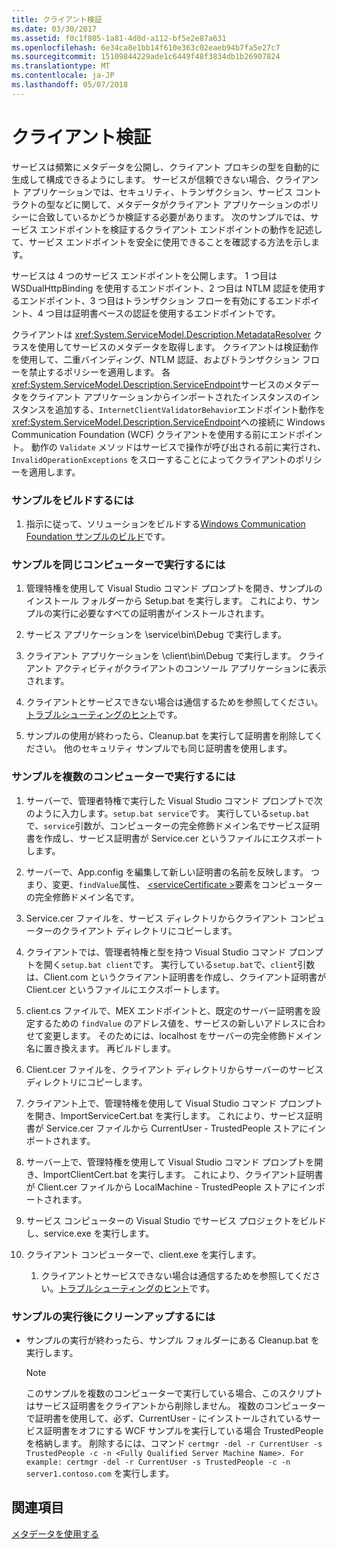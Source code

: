 ```yaml
---
title: クライアント検証
ms.date: 03/30/2017
ms.assetid: f0c1f805-1a81-4d0d-a112-bf5e2e87a631
ms.openlocfilehash: 6e34ca8e1bb14f610e363c02eaeb94b7fa5e27c7
ms.sourcegitcommit: 15109844229ade1c6449f48f3834db1b26907824
ms.translationtype: MT
ms.contentlocale: ja-JP
ms.lasthandoff: 05/07/2018
---
```

# <a name="client-validation"></a>クライアント検証
サービスは頻繁にメタデータを公開し、クライアント プロキシの型を自動的に生成して構成できるようにします。 サービスが信頼できない場合、クライアント アプリケーションでは、セキュリティ、トランザクション、サービス コントラクトの型などに関して、メタデータがクライアント アプリケーションのポリシーに合致しているかどうか検証する必要があります。 次のサンプルでは、サービス エンドポイントを検証するクライアント エンドポイントの動作を記述して、サービス エンドポイントを安全に使用できることを確認する方法を示します。  
  
 サービスは 4 つのサービス エンドポイントを公開します。 1 つ目は WSDualHttpBinding を使用するエンドポイント、2 つ目は NTLM 認証を使用するエンドポイント、3 つ目はトランザクション フローを有効にするエンドポイント、4 つ目は証明書ベースの認証を使用するエンドポイントです。  
  
 クライアントは <xref:System.ServiceModel.Description.MetadataResolver> クラスを使用してサービスのメタデータを取得します。 クライアントは検証動作を使用して、二重バインディング、NTLM 認証、およびトランザクション フローを禁止するポリシーを適用します。 各<xref:System.ServiceModel.Description.ServiceEndpoint>サービスのメタデータをクライアント アプリケーションからインポートされたインスタンスのインスタンスを追加する、`InternetClientValidatorBehavior`エンドポイント動作を<xref:System.ServiceModel.Description.ServiceEndpoint>への接続に Windows Communication Foundation (WCF) クライアントを使用する前にエンドポイント。 動作の `Validate` メソッドはサービスで操作が呼び出される前に実行され、`InvalidOperationExceptions` をスローすることによってクライアントのポリシーを適用します。  
  
### <a name="to-build-the-sample"></a>サンプルをビルドするには  
  
1.  指示に従って、ソリューションをビルドする[Windows Communication Foundation サンプルのビルド](../../../../docs/framework/wcf/samples/building-the-samples.md)です。  
  
### <a name="to-run-the-sample-on-the-same-computer"></a>サンプルを同じコンピューターで実行するには  
  
1.  管理特権を使用して Visual Studio コマンド プロンプトを開き、サンプルのインストール フォルダーから Setup.bat を実行します。 これにより、サンプルの実行に必要なすべての証明書がインストールされます。  
  
2.  サービス アプリケーションを \service\bin\Debug で実行します。  
  
3.  クライアント アプリケーションを \client\bin\Debug で実行します。 クライアント アクティビティがクライアントのコンソール アプリケーションに表示されます。  
  
4.  クライアントとサービスできない場合は通信するためを参照してください。[トラブルシューティングのヒント](http://msdn.microsoft.com/library/8787c877-5e96-42da-8214-fa737a38f10b)です。  
  
5.  サンプルの使用が終わったら、Cleanup.bat を実行して証明書を削除してください。 他のセキュリティ サンプルでも同じ証明書を使用します。  
  
### <a name="to-run-the-sample-across-computers"></a>サンプルを複数のコンピューターで実行するには  
  
1.  サーバーで、管理者特権で実行した Visual Studio コマンド プロンプトで次のように入力します。`setup.bat service`です。 実行している`setup.bat`で、`service`引数が、コンピューターの完全修飾ドメイン名でサービス証明書を作成し、サービス証明書が Service.cer というファイルにエクスポートします。  
  
2.  サーバーで、App.config を編集して新しい証明書の名前を反映します。 つまり、変更、`findValue`属性、 [ \<serviceCertificate >](../../../../docs/framework/configure-apps/file-schema/wcf/servicecertificate-of-clientcredentials-element.md)要素をコンピューターの完全修飾ドメイン名です。  
  
3.  Service.cer ファイルを、サービス ディレクトリからクライアント コンピューターのクライアント ディレクトリにコピーします。  
  
4.  クライアントでは、管理者特権と型を持つ Visual Studio コマンド プロンプトを開く`setup.bat client`です。 実行している`setup.bat`で、`client`引数は、Client.com というクライアント証明書を作成し、クライアント証明書が Client.cer というファイルにエクスポートします。  
  
5.  client.cs ファイルで、MEX エンドポイントと、既定のサーバー証明書を設定するための `findValue` のアドレス値を、サービスの新しいアドレスに合わせて変更します。 そのためには、localhost をサーバーの完全修飾ドメイン名に置き換えます。 再ビルドします。  
  
6.  Client.cer ファイルを、クライアント ディレクトリからサーバーのサービス ディレクトリにコピーします。  
  
7.  クライアント上で、管理特権を使用して Visual Studio コマンド プロンプトを開き、ImportServiceCert.bat を実行します。 これにより、サービス証明書が Service.cer ファイルから CurrentUser - TrustedPeople ストアにインポートされます。  
  
8.  サーバー上で、管理特権を使用して Visual Studio コマンド プロンプトを開き、ImportClientCert.bat を実行します。 これにより、クライアント証明書が Client.cer ファイルから LocalMachine - TrustedPeople ストアにインポートされます。  
  
9. サービス コンピューターの Visual Studio でサービス プロジェクトをビルドし、service.exe を実行します。  
  
10. クライアント コンピューターで、client.exe を実行します。  
  
    1.  クライアントとサービスできない場合は通信するためを参照してください。[トラブルシューティングのヒント](http://msdn.microsoft.com/library/8787c877-5e96-42da-8214-fa737a38f10b)です。  
  
### <a name="to-clean-up-after-the-sample"></a>サンプルの実行後にクリーンアップするには  
  
-   サンプルの実行が終わったら、サンプル フォルダーにある Cleanup.bat を実行します。  
  
    > [!NOTE]
    >  このサンプルを複数のコンピューターで実行している場合、このスクリプトはサービス証明書をクライアントから削除しません。 複数のコンピューターで証明書を使用して、必ず、CurrentUser - にインストールされているサービス証明書をオフにする WCF サンプルを実行している場合 TrustedPeople を格納します。 削除するには、コマンド `certmgr -del -r CurrentUser -s TrustedPeople -c -n <Fully Qualified Server Machine Name>. For example: certmgr -del -r CurrentUser -s TrustedPeople -c -n server1.contoso.com` を実行します。  
  
## <a name="see-also"></a>関連項目  
 [メタデータを使用する](../../../../docs/framework/wcf/feature-details/using-metadata.md)
